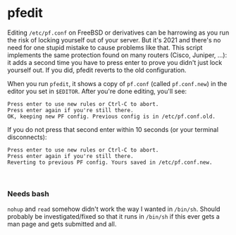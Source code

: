 # pfedit
 
Editing `/etc/pf.conf` on FreeBSD or derivatives can be harrowing as you run the risk of locking yourself out of your server. But it's 2021 and there's no need for one stupid mistake to cause problems like that. This script implements the same protection found on many routers (Cisco, Juniper, ...): it adds a second time you have to press enter to prove you didn't just lock yourself out. If you did, pfedit reverts to the old configuration.

When you run `pfedit`, it shows a copy of `pf.conf` (called `pf.conf.new`) in the editor you set in `$EDITOR`. After you're done editing, you'll see: 

```text
Press enter to use new rules or Ctrl-C to abort.
Press enter again if you're still there.
OK, keeping new PF config. Previous config is in /etc/pf.conf.old.
```

If you do not press that second enter within 10 seconds (or your terminal disconnects):

```text
Press enter to use new rules or Ctrl-C to abort.
Press enter again if you're still there.
Reverting to previous PF config. Yours saved in /etc/pf.conf.new.
```

&nbsp;

### Needs bash

`nohup` and `read` somehow didn't work the way I wanted in `/bin/sh`. Should probably be investigated/fixed so that it runs in `/bin/sh` if this ever gets a man page and gets submitted and all.
